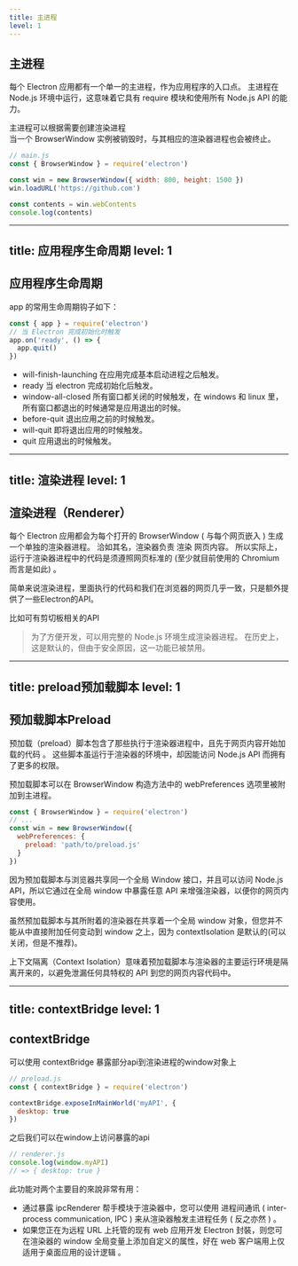 ```yaml
---
title: 主进程
level: 1
---
```


## 主进程

每个 Electron 应用都有一个单一的主进程，作为应用程序的入口点。 主进程在 Node.js 环境中运行，这意味着它具有 require 模块和使用所有 Node.js API 的能力。

主进程可以根据需要创建渲染进程  
当一个 BrowserWindow 实例被销毁时，与其相应的渲染器进程也会被终止。

```js
// main.js
const { BrowserWindow } = require('electron')

const win = new BrowserWindow({ width: 800, height: 1500 })
win.loadURL('https://github.com')

const contents = win.webContents
console.log(contents)
```
---
title: 应用程序生命周期
level: 1
---

## 应用程序生命周期
app 的常用生命周期钩子如下：

```js
const { app } = require('electron')
// 当 Electron 完成初始化时触发
app.on('ready', () => {  
  app.quit()  
})

```

- will-finish-launching 在应用完成基本启动进程之后触发。  
- ready 当 electron 完成初始化后触发。  
- window-all-closed 所有窗口都关闭的时候触发，在 windows 和 linux 里，所有窗口都退出的时候通常是应用退出的时候。  
- before-quit 退出应用之前的时候触发。  
- will-quit 即将退出应用的时候触发。  
- quit 应用退出的时候触发。  


---
title: 渲染进程
level: 1
---

## 渲染进程（Renderer）

每个 Electron 应用都会为每个打开的 BrowserWindow ( 与每个网页嵌入 ) 生成一个单独的渲染器进程。 洽如其名，渲染器负责 渲染 网页内容。 所以实际上，运行于渲染器进程中的代码是须遵照网页标准的 (至少就目前使用的 Chromium 而言是如此) 。


简单来说渲染进程，里面执行的代码和我们在浏览器的网页几乎一致，只是额外提供了一些Electron的API。

比如可有剪切板相关的API

> 为了方便开发，可以用完整的 Node.js 环境生成渲染器进程。 在历史上，这是默认的，但由于安全原因，这一功能已被禁用。



---
title: preload预加载脚本
level: 1
---

## 预加载脚本Preload

预加载（preload）脚本包含了那些执行于渲染器进程中，且先于网页内容开始加载的代码 。 这些脚本虽运行于渲染器的环境中，却因能访问 Node.js API 而拥有了更多的权限。

预加载脚本可以在 BrowserWindow 构造方法中的 webPreferences 选项里被附加到主进程。


```js
const { BrowserWindow } = require('electron')
// ...
const win = new BrowserWindow({
  webPreferences: {
    preload: 'path/to/preload.js'
  }
})

```

因为预加载脚本与浏览器共享同一个全局 Window 接口，并且可以访问 Node.js API，所以它通过在全局 window 中暴露任意 API 来增强渲染器，以便你的网页内容使用。

虽然预加载脚本与其所附着的渲染器在共享着一个全局 window 对象，但您并不能从中直接附加任何变动到 window 之上，因为 contextIsolation 是默认的(可以关闭，但是不推荐)。

上下文隔离（Context Isolation）意味着预加载脚本与渲染器的主要运行环境是隔离开来的，以避免泄漏任何具特权的 API 到您的网页内容代码中。


---
title: contextBridge
level: 1
---

## contextBridge

可以使用 contextBridge 暴露部分api到渲染进程的window对象上
```js
// preload.js
const { contextBridge } = require('electron')

contextBridge.exposeInMainWorld('myAPI', {
  desktop: true
})
```
之后我们可以在window上访问暴露的api


```js
// renderer.js
console.log(window.myAPI)
// => { desktop: true }

```

此功能对两个主要目的來說非常有用：

- 通过暴露 ipcRenderer 帮手模块于渲染器中，您可以使用 进程间通讯 ( inter-process communication, IPC ) 来从渲染器触发主进程任务 ( 反之亦然 ) 。
- 如果您正在为远程 URL 上托管的现有 web 应用开发 Electron 封裝，则您可在渲染器的 window 全局变量上添加自定义的属性，好在 web 客户端用上仅适用于桌面应用的设计逻辑 。